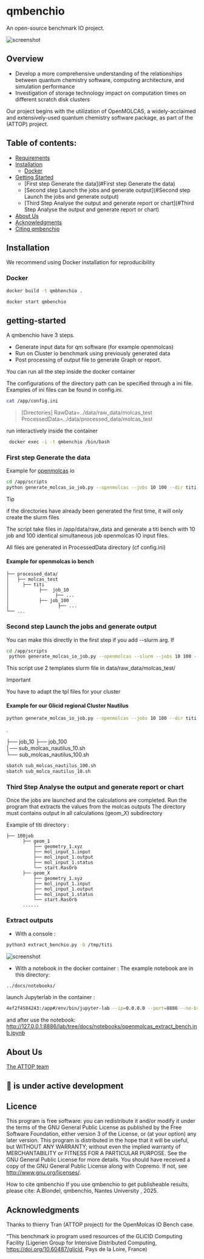 # qmbenchio
An open-source benchmark IO project.

![screenshot](docs/images/benchio_logo.png)

## Overview

* Develop a more comprehensive understanding of the relationships between quantum chemistry software, computing architecture, and simulation performance
* Investigation of storage technology impact on computation times on different scratch disk clusters

Our project begins with the utilization of OpenMOLCAS, a widely-acclaimed and extensively-used quantum chemistry software package, as part of the (ATTOP) project.

## Table of contents:

- [Requirements](#requirements)
- [Installation](#installation)
  - [Docker](#docker)
- [Getting Started](#getting-started)
  - [First step Generate the data](#First step Generate the data)
  - [Second step Launch the jobs and generate output](#Second step Launch the jobs and generate output)
  - [Third Step Analyse the output and generate report or chart](#Third Step Analyse the output and generate report or chart)
- [About Us](#about-us)
- [Acknowledgments](#Acknowledgments)
- [Citing qmbenchio](#citing-qmbenchio)

## Installation
We recommend using Docker installation for reproducibility  

### Docker
```bash
docker build -t qmbhenchio .
```
```bash
docker start qmbenchio
```

## getting-started
A qmbenchio have 3 steps.
* Generate input data for qm software (for example openmolcas)
* Run on Cluster io benchmark using previously generated data
* Post processing of output file to generate Graph or report.

You can run all the step inside the docker container

The configurations of the directory path can be specified through a ini file. 
Examples of ini files can be found in config.ini.
```bash
cat /app/config.ini
```

>[Directories] 
>RawData=../data/raw_data/molcas_test
>ProcessedData=../data/processed_data/molcas_test

run interactively inside the container
```bash
 docker exec -i -t qmbenchio /bin/bash
```

### First step Generate the data

Example for [openmolcas](docs/README_OpenMolcas.md) io 

```bash
cd /app/scripts
python generate_molcas_io_job.py --openmolcas --jobs 10 100 --dir titi
```
>[!TIP]
> if the directories have already been generated the first time, it will only create the slurm files

The script take files in /app/data/raw_data and generate a titi bench with 10 job and 100 identical simultaneous job openmolcas IO input files. 

All files are generated in ProcessedData directory (cf config.ini) 

#### Example for openmolcas io bench 

    ├── processed_data/
    │   ├── molcas_test
    │     ├── titi
    │           ├──  job_10
    │                 ├── ...
    │           ├── job_100
    │                  ├── ...
    └── ...

### Second step Launch the jobs and generate output
You can make this directly in the first step if you add --slurm arg.
If 
```bash
cd /app/scripts
 python generate_molcas_io_job.py --openmolcas --slurm --jobs 10 100 --dir titi
```
This script use 2 templates slurm file in data/raw_data/molcas_test/

> [!IMPORTANT]  
> You have to adapt the tpl files for your cluster

#### Example for our Glicid regional Cluster Nautilus 
```bash
python generate_molcas_io_job.py --openmolcas --jobs 10 100 --dir titi --slurm
```
  .

  ├── job_10
  ├── job_100  
  │── sub_molcas_nautilus_10.sh  
  └── sub_molcas_nautilus_100.sh  

```bash
sbatch sub_molcas_nautilus_100.sh
sbatch sub_molca_nautilus_10.sh
```

### Third Step Analyse the output and generate report or chart
Once the jobs are launched and the calculations are completed. 
Run the program that extracts the values from the molcas outputs The directory must contains output
in all calculations (geom_X) subdirectory

Example of titi directory :

    ├── 100job  
          ├── geom_1  
              ├── geometry_1.xyz  
              ├── mol_input_1.input  
              ├── mol_input_1.output  
              ├── mol_input_1.status  
              └── start.RasOrb   
          ├── geom_X  
              ├── geometry_1.xyz  
              ├── mol_input_1.input  
              ├── mol_input_1.output  
              ├── mol_input_1.status  
              └── start.RasOrb  
          ......

### Extract outputs 
* With a console  :
```bash
python3 extract_benchio.py -b /tmp/titi
```
![screenshot](docs/images/benchio_10_100_example.png)

* With a notebook in the docker container :
The example notebook are in this directory:
```bash
../docs/notebooks/
```

launch Jupyterlab in the container :
```bash
4ef2f4584243:/app#/env/bin/jupyter-lab --ip=0.0.0.0 --port=8886 --no-browser --allow-root
```
and after use the notebook:
http://127.0.0.1:8886/lab/tree/docs/notebooks/openmolcas_extract_bench.jnb.ipynb

## About Us

[The ATTOP team](https://morganevacher.wordpress.com/attop-project-members/)


## 📢  is under active development

## Licence
This program is free software: you can redistribute it and/or modify it under the terms of the GNU General Public License as published by the Free Software Foundation, either version 3 of the License, or (at your option) any later version. This program is distributed in the hope that it will be useful, but WITHOUT ANY WARRANTY; without even the implied warranty of MERCHANTABILITY or FITNESS FOR A PARTICULAR PURPOSE. See the GNU General Public License for more details. You should have received a copy of the GNU General Public License along with Copremo. If not, see http://www.gnu.org/licenses/.

How to cite qmbenchio
If you use qmbenchio to get publisheable results, please cite: A.Blondel, qmbenchio, Nantes University , 2025.

## Acknowledgments
Thanks to thierry Tran (ATTOP project) for the OpenMolcas IO Bench case.

“This benchmark io program used resources of the GLiCID Computing Facility (Ligerien Group for Intensive Distributed Computing, https://doi.org/10.60487/glicid, Pays de la Loire, France) 
